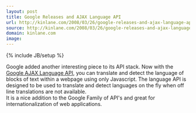 ```yaml
---
layout: post
title: Google Releases and AJAX Language API
url: http://kinlane.com/2008/03/26/google-releases-and-ajax-language-api/
source: http://kinlane.com/2008/03/26/google-releases-and-ajax-language-api/
domain: kinlane.com
image: 
---
```

{% include JB/setup %}<p>Google added another interesting piece to its API stack.  Now with the <a href="http://code.google.com/apis/ajaxlanguage/">Google AJAX Language API</a>, you can translate and detect the language of blocks of text within a webpage using only Javascript.       The language API is designed to be used to translate and detect languages on the fly when off line translations are not available.<br />It is a nice addition to the Google Family of API's and great for internationalization of web applications.<br /><br /><br /></p>
